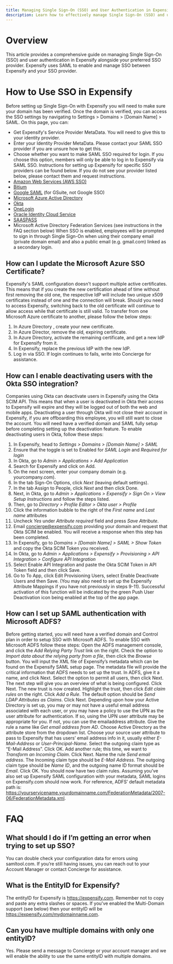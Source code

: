 ```yaml
---
title: Managing Single Sign-On (SSO) and User Authentication in Expensify
description: Learn how to effectively manage Single Sign-On (SSO) and user authentication in Expensify alongside your preferred SSO provider. Our comprehensive guide covers SSO setup, domain verification, and specific instructions for popular providers like AWS, Okta, and Microsoft Azure. Streamline user access and enhance security with Expensify's SAML-based SSO integration.
---
```

# Overview
This article provides a comprehensive guide on managing Single Sign-On (SSO) and user authentication in Expensify alongside your preferred SSO provider. Expensify uses SAML to enable and manage SSO between Expensify and your SSO provider. 
# How to Use SSO in Expensify

Before setting up Single Sign-On with Expensify you will need to make sure your domain has been verified. Once the domain is verified, you can access the SSO settings by navigating to Settings > Domains > [Domain Name] > SAML. 
On this page, you can: 
- Get Expensify's Service Provider MetaData. You will need to give this to your identity provider. 
- Enter your Identity Provider MetaData. Please contact your SAML SSO provider if you are unsure how to get this. 
- Choose whether you want to make SAML SSO required for login. If you choose this option, members will only be able to log in to Expensify via SAML SSO.
Instructions for setting up Expensify for specific SSO providers can be found below. If you do not see your provider listed below, please contact them and request instructions.
- [Amazon Web Services (AWS SSO)](https://static.global.sso.amazonaws.com/app-202a715cb67cddd9/instructions/index.htm)
- [Bitium](https://support.bitium.com/administration/saml-expensify/)
- [Google SAML](https://support.google.com/a/answer/7371682) (for GSuite, not Google SSO)
- [Microsoft Azure Active Directory](https://azure.microsoft.com/en-us/documentation/articles/active-directory-saas-expensify-tutorial/)
- [Okta](https://saml-doc.okta.com/SAML_Docs/How-to-Configure-SAML-2.0-for-Expensify.html)
- [OneLogin](https://onelogin.service-now.com/support?id=kb_article&sys_id=e44c9e52db187410fe39dde7489619ba)
- [Oracle Identity Cloud Service](https://docs.oracle.com/en/cloud/paas/identity-cloud/idcsc/expensify.html#Expensify)
- [SAASPASS](https://saaspass.com/saaspass/expensify-two-factor-authentication-2fa-single-sign-on-sso-saml.html)
- Microsoft Active Directory Federation Services (see instructions in the FAQ section below)
When SSO is enabled, employees will be prompted to sign in through Single Sign-On when using their company email (private domain email) and also a public email (e.g. gmail.com) linked as a secondary login.

## How can I update the Microsoft Azure SSO Certificate?
Expensify's SAML configuration doesn't support multiple active certificates. This means that if you create the new certification ahead of time without first removing the old one, the respective IdP will include two unique x509 certificates instead of one and the connection will break. Should you need to access Expensify, switching back to the old certificate will continue to allow access while that certificate is still valid.
To transfer from one Microsoft Azure certificate to another, please follow the below steps:
1. In Azure Directory , create your new certificate.
2. In Azure Director, remove the old, expiring certificate.
3. In Azure Directory, activate the remaining certificate, and get a new IdP for Expensify from it.
4. In Expensify, replace the previous IdP with the new IdP.
5. Log in via SSO. If login continues to fails, write into Concierge for assistance.

## How can I enable deactivating users with the Okta SSO integration?
Companies using Okta can deactivate users in Expensify using the Okta SCIM API. This means that when a user is deactivated in Okta their access to Expensify will expire and they will be logged out of both the web and mobile apps. Deactivating a user through Okta will not close their account in Expensify, if you are offboarding this employee, you will still want to close the account.
You will need have a verified domain and SAML fully setup before completing setting up the deactivation feature.
To enable deactivating users in Okta, follow these steps:
1. In Expensify, head to *Settings > Domains > _[Domain Name]_ > SAML*
2. Ensure that the toggle is set to Enabled for *SAML Login* and *Required for login*
3. In Okta, go to *Admin > Applications > Add Application*
4. Search for Expensify and click on Add.
5. On the next screen, enter your company domain (e.g. yourcompany.com).
6. In the tab Sign-On Options, click *Next* (leaving default settings).
7. In the tab Assign to People, click *Next* and then click Done.
8. Next, in Okta, go to *Admin > Applications > Expensify > Sign On > View Setup Instructions* and follow the steps listed.
9. Then, go to *Directory > Profile Editor > Okta user > Profile*
10. Click the information bubble to the right of the *First name* and *Last name* attributes
11. Uncheck *Yes* under *Attribute required* field and press *Save Attribute*.
12. Email concierge@expensify.com providing your domain and request that Okta SCIM be enabled. You will receive a response when this step has been completed.
13. In Expensify, go to *Domains > _[Domain Name]_ > SAML > Show Token* and copy the Okta SCIM Token you received.
14. In Okta, go to *Admin > Applications > Expensify > Provisioning > API Integration >  Configure API Integration*
15. Select Enable API Integration and paste the Okta SCIM Token in API Token field and then click Save.
15. Go to To App, click Edit Provisioning Users, select Enable Deactivate Users and then Save. (You may also need to set up the Expensify Attribute Mappings if you have not previously in steps 9-11).
Successful activation of this function will be indicated by the green Push User Deactivation icon being enabled at the top of the app page.

## How can I set up SAML authentication with Microsoft ADFS?
Before getting started, you will need have a verified domain and Control plan in order to setup SSO with Microsoft ADFS.
To enable SSO with Microsoft ADFS follow these steps:
Open the ADFS management console, and click the *Add Relying Party Trust* link on the right.
Check the option to *Import data about the relying party from a file*, then click the *Browse* button. You will input the XML file of Expensify’s metadata which can be found on the Expensify SAML setup page.
The metadata file will provide the critical information that ADFS needs to set up the trust. In ADFS, give it a name, and click Next.
Select the option to permit all users, then click Next.
The next step will give you an overview of what is being configured. Click Next.
The new trust is now created. Highlight the trust, then click *Edit claim rules* on the right.
Click *Add a Rule*.
The default option should be *Send LDAP Attributes as Claims*. Click Next. 
Depending upon how your Active Directory is set up, you may or may not have a useful email address associated with each user, or you may have a policy to use the UPN as the user attribute for authentication. If so, using the UPN user attribute may be appropriate for you. If not, you can use the emailaddress attribute.
Give the rule a name like *Get email address from AD*. Choose Active Directory as the attribute store from the dropdown list. Choose your source user attribute to pass to Expensify that has users’ email address info in it, usually either *E-Mail-Address* or *User-Principal-Name*. Select the outgoing claim type as “E-Mail Address”. Click OK. 
Add another rule; this time, we want to *Transform an Incoming Claim*. Click Next. 
Name the rule *Send email address*. The Incoming claim type should be *E-Mail Address*. The outgoing claim type should be *Name ID*, and the outgoing name ID format should be *Email*. Click OK. 
You should now have two claim rules.
Assuming you’ve also set up Expensify SAML configuration with your metadata, SAML logins on Expensify.com should now work. For reference, ADFS’ default metadata path is: https://yourservicename.yourdomainname.com/FederationMetadata/2007-06/FederationMetadata.xml.

# FAQ
## What should I do if I’m getting an error when trying to set up SSO? 
You can double check your configuration data for errors using samltool.com. If you’re still having issues, you can reach out to your Account Manager or contact Concierge for assistance.
## What is the EntityID for Expensify? 
The entityID for Expensify is https://expensify.com. Remember not to copy and paste any extra slashes or spaces. If you've enabled the Multi-Domain support (see below) then your entityID will be https://expensify.com/mydomainname.com.
## Can you have multiple domains with only one entityID?
Yes. Please send a message to Concierge or your account manager and we will enable the ability to use the same entityID with multiple domains.

